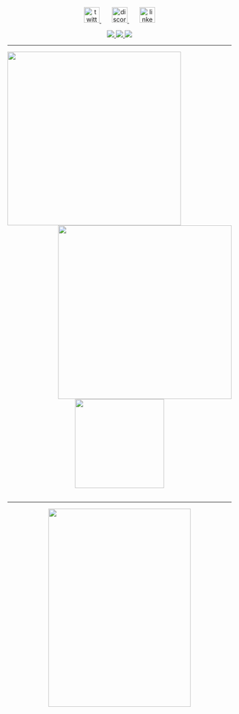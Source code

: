 
<!-- Social icons section -->
<p align="center">
  <a href="https://twitter.com/TheMaxi_7" target="_blank"> <img src="https://user-images.githubusercontent.com/102146744/222545615-52d1a36d-9a25-42da-bad8-d5b78a94b86b.png" alt="twitter" height="35px"/> </a>
  &#8287;&#8287;&#8287;&#8287;&#8287;
  <a href="https://discordapp.com/users/435781221440684033" target="_blank"> <img src="https://user-images.githubusercontent.com/102146744/222545504-226ce328-45d3-4eca-9b8c-a8a2c1df1714.png" alt="discord" height="35px"/> </a>
  &#8287;&#8287;&#8287;&#8287;&#8287;
  <a href="https://www.linkedin.com/in/davide-altamura-063509274/" target="_blank"> <img src="https://user-images.githubusercontent.com/102146744/222545692-b859a0d5-a16d-4dce-bda4-2ec6ad984486.png" alt="linkedin" height="35px"/> </a>
</p>

<div align="center">

<a href="https://www.lua.org/" target="_blank"> <img src="https://img.shields.io/badge/lua-%232C2D72.svg?style=for-the-badge&logo=lua&logoColor=white"/> </a> 
<a href="https://www.open-std.org/jtc1/sc22/wg14/" target="_blank"> <img src="https://img.shields.io/badge/C-00599C?style=for-the-badge&logo=c&logoColor=white"/> </a> 
<a href="https://www.python.org/" target="_blank"> <img src="https://img.shields.io/badge/Python-FFD43B?style=for-the-badge&logo=python&logoColor=blue"/> </a> 
<hr>
<p align=center>
  <div align=center>
    <a href="https://github.com/themaxi7">
      <img align="left" width=390 src="https://streak-stats.demolab.com/?user=themaxi7&theme=react&border=61dafb&hide_border=true" />
    </a>
    <a href="https://github.com/themaxi7">
      <img align="right" width=390 src="https://github-readme-stats-altaro97.vercel.app/api?username=themaxi7&show_icons=true&theme=react&border_color=61dafb&hide_border=true" />
    </a>
  </div>
  <br><br><br><br><br><br><br><br><br>
  <div align=center>
    <a href="https://github.com/themaxi7">
      <img height=200 align="center" src="https://github-readme-stats-altaro97.vercel.app/api/top-langs/?username=themaxi7&hide=powershell,,shaderlab,,dockerfile,makefile,hlsl,Mathematica,Ruby,Objective-C,Objective-C%2b%2b,Cuda&title_color=61dafb&text_color=ffffff&icon_color=61dafb&bg_color=20232a&langs_count=8&layout=compact&border_color=61dafb&hide_border=true&size_weight=0.5&count_weight=0.5" />
    </a>
  </div>
  <br>
  <hr>
<p align="center">
  <img width="320" height="445" src="https://spotify-github-profile.vercel.app/api/view.svg?uid=11131288268&cover_image=true&theme=default&show_offline=false&background_color=121212&interchange=true&bar_color=53b14f&bar_color_cover=false">
</p>

</div>

